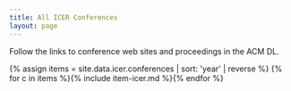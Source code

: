 ```yaml
---
title: All ICER Conferences
layout: page
---
```


Follow the links to conference web sites and proceedings in the ACM DL.

{% assign items = site.data.icer.conferences | sort: 'year' | reverse %}
{% for c in items %}{% include item-icer.md %}{% endfor %}
